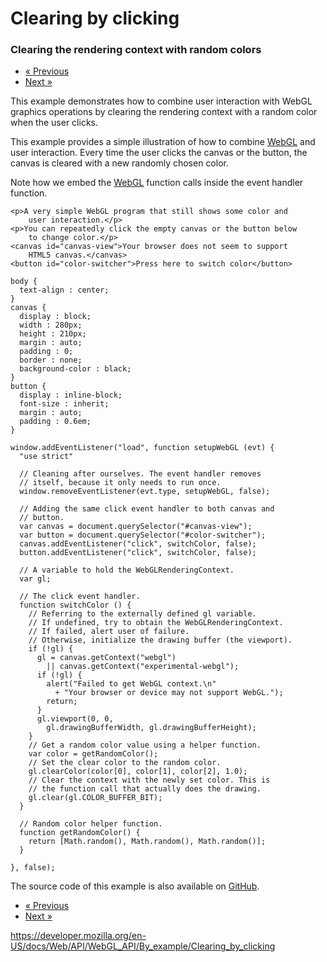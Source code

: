 Clearing by clicking
====================

### Clearing the rendering context with random colors

-   <a href="clearing_with_colors" class="button minimal">« Previous</a>
-   <a href="simple_color_animation" class="button minimal">Next »</a>

This example demonstrates how to combine user interaction with WebGL graphics operations by clearing the rendering context with a random color when the user clicks.

This example provides a simple illustration of how to combine [WebGL](https://developer.mozilla.org/en-US/docs/Glossary/WebGL) and user interaction. Every time the user clicks the canvas or the button, the canvas is cleared with a new randomly chosen color.

Note how we embed the [WebGL](https://developer.mozilla.org/en-US/docs/Glossary/WebGL) function calls inside the event handler function.

    <p>A very simple WebGL program that still shows some color and
        user interaction.</p>
    <p>You can repeatedly click the empty canvas or the button below
        to change color.</p>
    <canvas id="canvas-view">Your browser does not seem to support
        HTML5 canvas.</canvas>
    <button id="color-switcher">Press here to switch color</button>

    body {
      text-align : center;
    }
    canvas {
      display : block;
      width : 280px;
      height : 210px;
      margin : auto;
      padding : 0;
      border : none;
      background-color : black;
    }
    button {
      display : inline-block;
      font-size : inherit;
      margin : auto;
      padding : 0.6em;
    }

    window.addEventListener("load", function setupWebGL (evt) {
      "use strict"

      // Cleaning after ourselves. The event handler removes
      // itself, because it only needs to run once.
      window.removeEventListener(evt.type, setupWebGL, false);

      // Adding the same click event handler to both canvas and
      // button.
      var canvas = document.querySelector("#canvas-view");
      var button = document.querySelector("#color-switcher");
      canvas.addEventListener("click", switchColor, false);
      button.addEventListener("click", switchColor, false);

      // A variable to hold the WebGLRenderingContext.
      var gl;

      // The click event handler.
      function switchColor () {
        // Referring to the externally defined gl variable.
        // If undefined, try to obtain the WebGLRenderingContext.
        // If failed, alert user of failure.
        // Otherwise, initialize the drawing buffer (the viewport).
        if (!gl) {
          gl = canvas.getContext("webgl")
            || canvas.getContext("experimental-webgl");
          if (!gl) {
            alert("Failed to get WebGL context.\n"
              + "Your browser or device may not support WebGL.");
            return;
          }
          gl.viewport(0, 0,
            gl.drawingBufferWidth, gl.drawingBufferHeight);
        }
        // Get a random color value using a helper function.
        var color = getRandomColor();
        // Set the clear color to the random color.
        gl.clearColor(color[0], color[1], color[2], 1.0);
        // Clear the context with the newly set color. This is
        // the function call that actually does the drawing.
        gl.clear(gl.COLOR_BUFFER_BIT);
      }

      // Random color helper function.
      function getRandomColor() {
        return [Math.random(), Math.random(), Math.random()];
      }

    }, false);

The source code of this example is also available on [GitHub](https://github.com/idofilin/webgl-by-example/tree/master/clearing-by-clicking).

-   <a href="clearing_with_colors" class="button minimal">« Previous</a>
-   <a href="simple_color_animation" class="button minimal">Next »</a>

<a href="https://developer.mozilla.org/en-US/docs/Web/API/WebGL_API/By_example/Clearing_by_clicking" class="_attribution-link">https://developer.mozilla.org/en-US/docs/Web/API/WebGL_API/By_example/Clearing_by_clicking</a>
